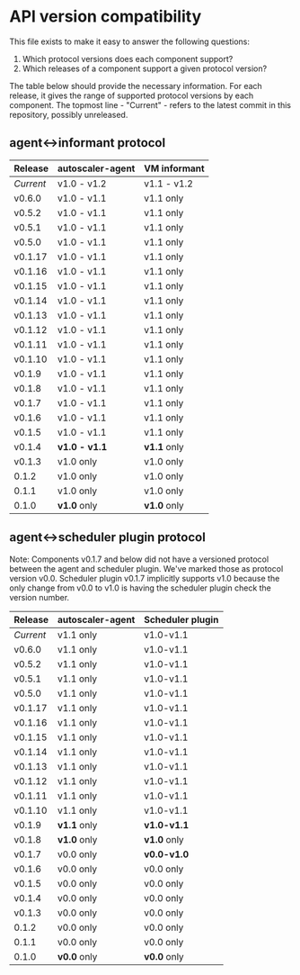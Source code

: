# API version compatibility

This file exists to make it easy to answer the following questions:

1. Which protocol versions does each component support?
2. Which releases of a component support a given protocol version?

The table below should provide the necessary information. For each release, it gives the range of
supported protocol versions by each component. The topmost line - "Current" - refers to the latest
commit in this repository, possibly unreleased.

## agent<->informant protocol

| Release | autoscaler-agent | VM informant |
|---------|------------------|--------------|
| _Current_ | v1.0 - v1.2 | v1.1 - v1.2 |
| v0.6.0 | v1.0 - v1.1 | v1.1 only |
| v0.5.2 | v1.0 - v1.1 | v1.1 only |
| v0.5.1 | v1.0 - v1.1 | v1.1 only |
| v0.5.0 | v1.0 - v1.1 | v1.1 only |
| v0.1.17 | v1.0 - v1.1 | v1.1 only |
| v0.1.16 | v1.0 - v1.1 | v1.1 only |
| v0.1.15 | v1.0 - v1.1 | v1.1 only |
| v0.1.14 | v1.0 - v1.1 | v1.1 only |
| v0.1.13 | v1.0 - v1.1 | v1.1 only |
| v0.1.12 | v1.0 - v1.1 | v1.1 only |
| v0.1.11 | v1.0 - v1.1 | v1.1 only |
| v0.1.10 | v1.0 - v1.1 | v1.1 only |
| v0.1.9 | v1.0 - v1.1 | v1.1 only |
| v0.1.8 | v1.0 - v1.1 | v1.1 only |
| v0.1.7 | v1.0 - v1.1 | v1.1 only |
| v0.1.6 | v1.0 - v1.1 | v1.1 only |
| v0.1.5 | v1.0 - v1.1 | v1.1 only |
| v0.1.4 | **v1.0 - v1.1** | **v1.1** only |
| v0.1.3 | v1.0 only | v1.0 only |
| 0.1.2 | v1.0 only | v1.0 only |
| 0.1.1 | v1.0 only | v1.0 only |
| 0.1.0 | **v1.0** only | **v1.0** only |

## agent<->scheduler plugin protocol

Note: Components v0.1.7 and below did not have a versioned protocol between the agent and scheduler
plugin. We've marked those as protocol version v0.0. Scheduler plugin v0.1.7 implicitly supports
v1.0 because the only change from v0.0 to v1.0 is having the scheduler plugin check the version
number.

| Release | autoscaler-agent | Scheduler plugin |
|---------|------------------|------------------|
| _Current_ | v1.1 only | v1.0-v1.1 |
| v0.6.0 | v1.1 only | v1.0-v1.1 |
| v0.5.2 | v1.1 only | v1.0-v1.1 |
| v0.5.1 | v1.1 only | v1.0-v1.1 |
| v0.5.0 | v1.1 only | v1.0-v1.1 |
| v0.1.17 | v1.1 only | v1.0-v1.1 |
| v0.1.16 | v1.1 only | v1.0-v1.1 |
| v0.1.15 | v1.1 only | v1.0-v1.1 |
| v0.1.14 | v1.1 only | v1.0-v1.1 |
| v0.1.13 | v1.1 only | v1.0-v1.1 |
| v0.1.12 | v1.1 only | v1.0-v1.1 |
| v0.1.11 | v1.1 only | v1.0-v1.1 |
| v0.1.10 | v1.1 only | v1.0-v1.1 |
| v0.1.9 | **v1.1** only | **v1.0-v1.1** |
| v0.1.8 | **v1.0** only | **v1.0** only |
| v0.1.7 | v0.0 only | **v0.0-v1.0** |
| v0.1.6 | v0.0 only | v0.0 only |
| v0.1.5 | v0.0 only | v0.0 only |
| v0.1.4 | v0.0 only | v0.0 only |
| v0.1.3 | v0.0 only | v0.0 only |
| 0.1.2 | v0.0 only | v0.0 only |
| 0.1.1 | v0.0 only | v0.0 only |
| 0.1.0 | **v0.0** only | **v0.0** only |
